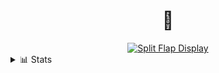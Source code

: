 <h1 align="center">👋</h1>

<div align="center">
  <a href="https://daandvl.nl">
    <img alt="Split Flap Display" src="https://user-images.githubusercontent.com/29924604/171678993-cdffa358-b1c2-4a8d-a795-2ebb521bfede.png">
  </a>
</div>
<details>
  <summary>📊 Stats</summary>
  <div align="center">
    <img alt="Metrics" src="https://metrics.lecoq.io/DaanDvl?template=classic&isocalendar=1&languages=1&base.indepth=false&base.hireable=false&isocalendar.duration=half- year&languages.limit=8&languages.threshold=0%25&languages.other=false&languages.colors=github&languages.sections=most-used&languages.indepth=false&languages.analysis.timeout=15&languages.categories=markup%2C%20programming&languages.recent.categories=markup%2C%20programming&languages.recent.load=300&languages.recent.days=14&config.timezone=Europe%2FAmsterdam)"/>
  </div>
</details>
